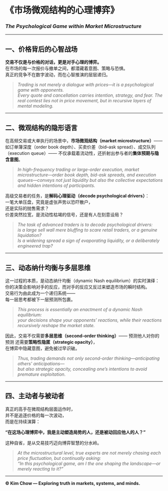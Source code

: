 # 《市场微观结构的心理博弈》  
### *The Psychological Game within Market Microstructure*

---

## 一、价格背后的心智战场  
**交易不仅是与价格的对话，更是对手心理的博弈。**  
在市场的每一次报价与撤单之间，都潜藏着意图、策略与恐惧。  
真正的竞争不在数字波动，而在心智推演的层层递归。  

> *Trading is not merely a dialogue with prices—it is a psychological game with opponents.*  
> *Every quote and cancellation carries intention, strategy, and fear. The real contest lies not in price movement, but in recursive layers of mental modeling.*

---

## 二、微观结构的隐形语言  
在高频交易或大单执行的场景中，**市场微观结构（market microstructure）**——  如订单簿深度（order book depth）、买卖价差（bid–ask spread）、成交队列（execution queue）——  不仅承载着流动性，还折射出参与者的**集体预期与隐含意图**。  

> *In high-frequency trading or large-order execution, market microstructure—order book depth, bid-ask spreads, and execution queues—conveys not just liquidity but also the collective expectations and hidden intentions of participants.*

高级交易者的任务，是**解码心理驱动（decode psychological drivers）**：  
一笔大单压盘，究竟是虚张声势以恐吓散户，  
还是实际的抛售需求？  
价差突然拉宽，是流动性枯竭的信号，还是有人在刻意设局？  

> *The task of advanced traders is to decode psychological drivers:*  
> *is a large sell wall mere bluffing to scare retail traders, or a genuine liquidation?*  
> *Is a widening spread a sign of evaporating liquidity, or a deliberately engineered trap?*

---

## 三、动态纳什均衡与多层思维  
这一过程的本质，是动态纳什均衡（dynamic Nash equilibrium）的实时演绎：  
你的决策会影响对手的反应，而对手的反应又反过来塑造市场的瞬时结构。  
交易行为由此成为一个递归系统——  
每一层思考都被下一层预测所包裹。  

> *This process is essentially an enactment of a dynamic Nash equilibrium:*  
> *your decisions shape your opponents’ reactions, while their reactions recursively reshape the market state.*  

因此，交易不仅需要**多层思维（second-order thinking）**——  预测他人对你的预测
还需要**策略性隐匿（strategic opacity）**，  
在博弈中隐藏意图，避免被过早识破。  

> *Thus, trading demands not only second-order thinking—anticipating others' anticipations—*  
> *but also strategic opacity, concealing one’s intentions to avoid premature exploitation.*

---

## 四、主动者与被动者  
真正的高手在微观结构层面运作时，  
并不是追逐价格的每一次波动，  
而是在持续演算：  

**“在这场心理博弈中，我是主动塑造局势的人，还是被动回应他人的人？”**

这种自省，是从交易技巧迈向博弈智慧的分水岭。  

> *At the microstructural level, true experts are not merely chasing each price fluctuation, but continually asking:*  
> *“In this psychological game, am I the one shaping the landscape—or merely reacting to it?”*

---

**© Kim Chow — Exploring truth in markets, systems, and minds.**
